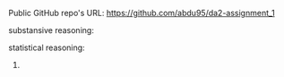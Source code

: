 Public GitHub repo's URL: 
https://github.com/abdu95/da2-assignment_1

substansive reasoning: 

statistical reasoning:

1. 
